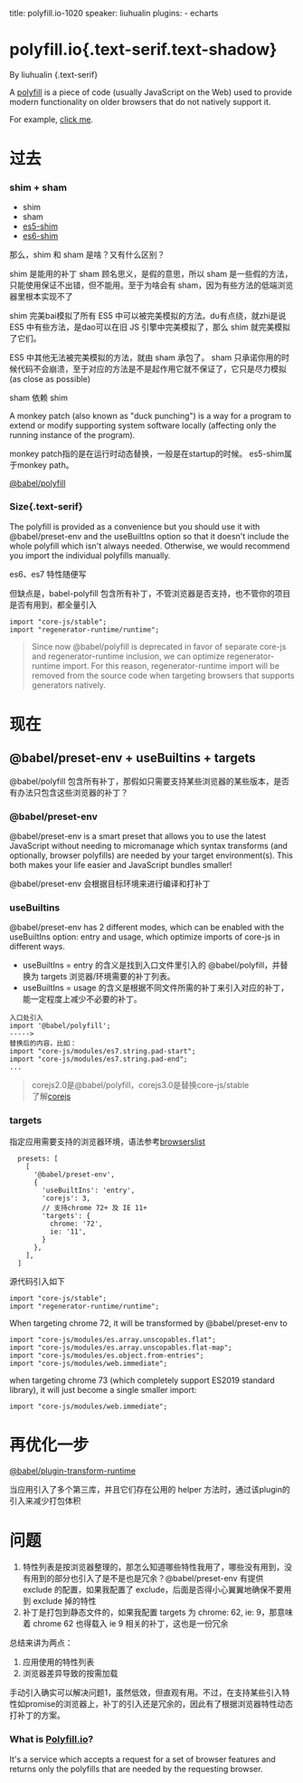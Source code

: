 title: polyfill.io-1020
speaker: liuhualin
plugins:
    - echarts

<slide class="bg-black-blue aligncenter" image="https://source.unsplash.com/C1HhAQrbykQ/ .dark">

#  polyfill.io{.text-serif.text-shadow}

By liuhualin {.text-serif}

<slide>

A [polyfill](https://developer.mozilla.org/en-US/docs/Glossary/Polyfill) is a piece of code (usually JavaScript on the Web) used to provide modern functionality on older browsers that do not natively support it.

For example, [click me](https://caniuse.com/promises).

<slide>

# 过去

### shim + sham

- shim
- sham
- [es5-shim](https://github.com/es-shims/es5-shim)
- [es6-shim](https://github.com/es-shims/es6-shim)

那么，shim 和 sham 是啥？又有什么区别？

shim 是能用的补丁
sham 顾名思义，是假的意思，所以 sham 是一些假的方法，只能使用保证不出错，但不能用。至于为啥会有 sham，因为有些方法的低端浏览器里根本实现不了

<slide>

shim 完美bai模拟了所有 ES5 中可以被完美模拟的方法。du有点绕，就zhi是说 ES5 中有些方法，是dao可以在旧 JS 引擎中完美模拟了，那么 shim 就完美模拟了它们。

ES5 中其他无法被完美模拟的方法，就由 sham 承包了。 sham 只承诺你用的时候代码不会崩溃，至于对应的方法是不是起作用它就不保证了，它只是尽力模拟(as close as possible)

sham 依赖 shim

A monkey patch (also known as "duck punching") is a way for a program to extend or modify supporting system software locally (affecting only the running instance of the program).


monkey patch指的是在运行时动态替换，一般是在startup的时候。
es5-shim属于monkey path。



<slide>


[@babel/polyfill](https://babeljs.io/docs/en/babel-polyfill)



### Size{.text-serif}

The polyfill is provided as a convenience but you should use it with @babel/preset-env and the useBuiltIns option so that it doesn't include the whole polyfill which isn't always needed. Otherwise, we would recommend you import the individual polyfills manually.


es6、es7 特性随便写

但缺点是，babel-polyfill 包含所有补丁，不管浏览器是否支持，也不管你的项目是否有用到，都全量引入

<slide>

```
import "core-js/stable";
import "regenerator-runtime/runtime";
```

> Since now @babel/polyfill is deprecated in favor of separate core-js and regenerator-runtime inclusion, we can optimize regenerator-runtime import. For this reason, regenerator-runtime import will be removed from the source code when targeting browsers that supports generators natively.

<slide>

# 现在

## @babel/preset-env + useBuiltins + targets

@babel/polyfill 包含所有补丁，那假如只需要支持某些浏览器的某些版本，是否有办法只包含这些浏览器的补丁？

<slide>

### @babel/preset-env

@babel/preset-env is a smart preset that allows you to use the latest JavaScript without needing to micromanage which syntax transforms (and optionally, browser polyfills) are needed by your target environment(s). This both makes your life easier and JavaScript bundles smaller!

@babel/preset-env 会根据目标环境来进行编译和打补丁

<slide>


### useBuiltins

@babel/preset-env has 2 different modes, which can be enabled with the useBuiltIns option: entry and usage, which optimize imports of core-js in different ways.


- useBuiltIns = entry 的含义是找到入口文件里引入的 @babel/polyfill，并替换为 targets 浏览器/环境需要的补丁列表。  
- useBuiltIns = usage 的含义是根据不同文件所需的补丁来引入对应的补丁，能一定程度上减少不必要的补丁。

```
入口处引入
import '@babel/polyfill';
----->
替换后的内容，比如：
import "core-js/modules/es7.string.pad-start";
import "core-js/modules/es7.string.pad-end";
...
```
> corejs2.0是@babel/polyfill，corejs3.0是替换core-js/stable  
> 了解[corejs](https://github.com/zloirock/core-js/blob/master/docs/2019-03-19-core-js-3-babel-and-a-look-into-the-future.md#babelpreset-env)




<slide>


### targets

指定应用需要支持的浏览器环境，语法参考[browserslist](https://github.com/browserslist/browserslist)

```
  presets: [
    [
      '@babel/preset-env',
      {
        'useBuiltIns': 'entry',
        'corejs': 3,
        // 支持chrome 72+ 及 IE 11+
        'targets': {
          chrome: '72',
          ie: '11',
        }
      },
    ],
  ]

```

<slide>

源代码引入如下

```
import "core-js/stable";
import "regenerator-runtime/runtime";
```

When targeting chrome 72, it will be transformed by @babel/preset-env to

```
import "core-js/modules/es.array.unscopables.flat";
import "core-js/modules/es.array.unscopables.flat-map";
import "core-js/modules/es.object.from-entries";
import "core-js/modules/web.immediate";
```

when targeting chrome 73 (which completely support ES2019 standard library), it will just become a single smaller import:

```
import "core-js/modules/web.immediate";
```

<slide>

# 再优化一步
[@babel/plugin-transform-runtime](https://babeljs.io/docs/en/babel-plugin-transform-runtime)

当应用引入了多个第三库，并且它们存在公用的 helper 方法时，通过该plugin的引入来减少打包体积

<slide>

# 问题
1. 特性列表是按浏览器整理的，那怎么知道哪些特性我用了，哪些没有用到，没有用到的部分也引入了是不是也是冗余？@babel/preset-env 有提供 exclude 的配置，如果我配置了 exclude，后面是否得小心翼翼地确保不要用到 exclude 掉的特性
2. 补丁是打包到静态文件的，如果我配置 targets 为 chrome: 62, ie: 9，那意味着 chrome 62 也得载入 ie 9 相关的补丁，这也是一份冗余

总结来讲为两点：
1. 应用使用的特性列表  
2. 浏览器差异导致的按需加载


<slide>

手动引入确实可以解决问题1，虽然低效，但直观有用。不过，在支持某些引入特性如promise的浏览器上，补丁的引入还是冗余的，因此有了根据浏览器特性动态打补丁的方案。

### What is [Polyfill.io](https://polyfill.io/v3/)?

It's a service which accepts a request for a set of browser features and returns only the polyfills that are needed by the requesting browser.


<slide>